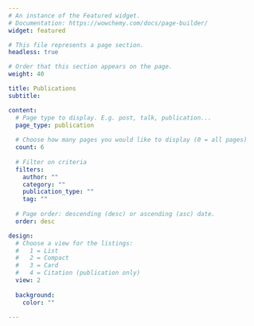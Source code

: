 ```yaml
---
# An instance of the Featured widget.
# Documentation: https://wowchemy.com/docs/page-builder/
widget: featured

# This file represents a page section.
headless: true

# Order that this section appears on the page.
weight: 40

title: Publications
subtitle: 

content:
  # Page type to display. E.g. post, talk, publication...
  page_type: publication
  
  # Choose how many pages you would like to display (0 = all pages)
  count: 6
  
  # Filter on criteria
  filters:
    author: ""
    category: ""
    publication_type: ""
    tag: ""
    
  # Page order: descending (desc) or ascending (asc) date.
  order: desc

design:
  # Choose a view for the listings:
  #   1 = List
  #   2 = Compact
  #   3 = Card
  #   4 = Citation (publication only)
  view: 2
  
  background: 
    color: ""

---
```

